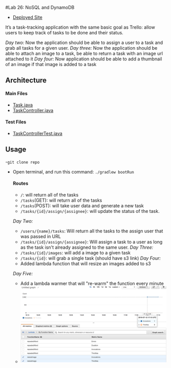 #Lab 26: NoSQL and DynamoDB

* [Deployed Site](http://taskmaster2.us-west-2.elasticbeanstalk.com/)

 It’s a task-tracking application with the same basic goal as Trello: allow users to keep track of tasks to be done and their status. 

  *Day two:*
    Now the application should be able to assign a user to a task and grab all tasks for a given user.
  *Day three:*
    Now the application should be able to attach an image to a task, be able to return a task with an image url attached to it
  *Day four:* Now application should be able to add a thumbnail of an image if that image is added to a task

 ## Architecture

#### Main Files
  * [Task.java](./src/main/java/com/dh/labdynamo/taskmaster/Task.java)
  * [TaskController.java](./src/main/java/com/dh/labdynamo/taskmaster/TaskController.java)


 
  
#### Test Files
  * [TaskControllerTest.java](./src/test/java/com/dh/labdynamo/taskmaster/TaskControllerTest.java)

## Usage
-`git clone repo`
- Open terminal, and run this command: `./gradlew bootRun`
  
  #### Routes
  * `/`: will return all of the tasks
  * `/tasks`(GET): will return all of the tasks
  * `/tasks`(POST): will take user data and generate a new task
  * `/tasks/{id}/assign/{assignee}`: will update the status of the task.
  
  *Day Two:*
    * `/users/{name}/tasks`: Will return all the tasks to the assign user that was passed in URL
    * `/tasks/{id}/assign/{assignee}`: Will assign a task to a user as long as the task isn't already assigned to the same user.
  *Day Three:*
    * `/tasks/{id}/images`: will add a image to a given task
    * `/tasks/{id}`: will grab a single task (should have s3 link)
  *Day Four:*
    * Added lambda function that will resize an images added to s3 

  *Day Five:*
    * Add a lambda warmer that will "re-warm" the function every minute
    * ![warmer](assets/warmer.png)


  